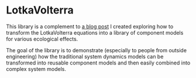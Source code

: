 LotkaVolterra
=============

This library is a complement to [a blog post](http://blog.xogeny.com/blog/eqs-to-comps)
I created exploring how to transform the LotkaVolterra equations into a library of component
models for various ecological effects.

The goal of the library is to demonstrate (especially to people
from outside engineering) how the traditional system dynamics models
can be transformed into reusable component models and then easily 
combined into complex system models.
